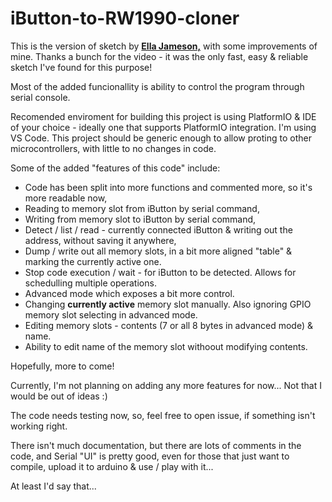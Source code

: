 # iButton-to-RW1990-cloner
This is the version of sketch by [**Ella Jameson,**](https://www.youtube.com/watch?v=gkU5b4hSm94) with some improvements of mine. Thanks a bunch for the video - it was the only fast, easy & reliable sketch I've found for this purpose!


Most of the added funcionallity is ability to control the program through serial console.

Recomended enviroment for building this project is using PlatformIO & IDE of your choice - ideally one that supports PlatformIO integration. I'm using VS Code.
This project should be generic enough to allow proting to other microcontrollers, with little to no changes in code.


Some of the added "features of this code" include:
* Code has been split into more functions and commented more, so it's more readable now,
* Reading to memory slot from iButton by serial command,
* Writing from memory slot to iButton by serial command,
* Detect / list / read - currently connected iButton & writing out the address, without saving it anywhere,
* Dump / write out all memory slots, in a bit more aligned "table" & marking the currently active one.
* Stop code execution / wait - for iButton to be detected. Allows for schedulling multiple operations.
* Advanced mode which exposes a bit more control.
* Changing **currently active** memory slot manually. Also ignoring GPIO memory slot selecting in advanced mode.
* Editing memory slots - contents (7 or all 8 bytes in advanced mode) & name.
* Ability to edit name of the memory slot withoout modifying contents.

Hopefully, more to come!




Currently, I'm not planning on adding any more features for now... Not that I would be out of ideas :)

The code needs testing now, so, feel free to open issue, if something isn't working right.

There isn't much documentation, but there are lots of comments in the code, and Serial "UI" is pretty good,
even for those that just want to compile, upload it to arduino & use / play with it...

At least I'd say that...
